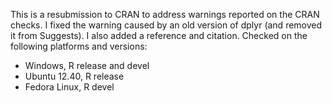 This is a resubmission to CRAN to address warnings reported on the CRAN checks. I fixed the warning caused by an old version of dplyr (and removed it from Suggests). I also added a reference and citation. Checked on the following platforms and versions: 

- Windows, R release and devel
- Ubuntu 12.40, R release 
- Fedora Linux, R devel
